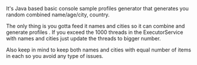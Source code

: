 It's Java based basic console sample profiles generator that generates you random combined name/age/city, country.   

The only thing is you gotta feed it names and cities so it can combine and generate profiles . 
If you exceed the 1000 threads in the ExecutorService with names and cities just update the threads to bigger number.

Also keep in mind to keep both names and cities with equal number of items in each so you avoid any type of issues. 
